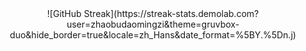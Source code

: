 <div style="text-align:center;">
  ![GitHub Streak](https://streak-stats.demolab.com?user=zhaobudaomingzi&theme=gruvbox-duo&hide_border=true&locale=zh_Hans&date_format=%5BY.%5Dn.j)
</div>
